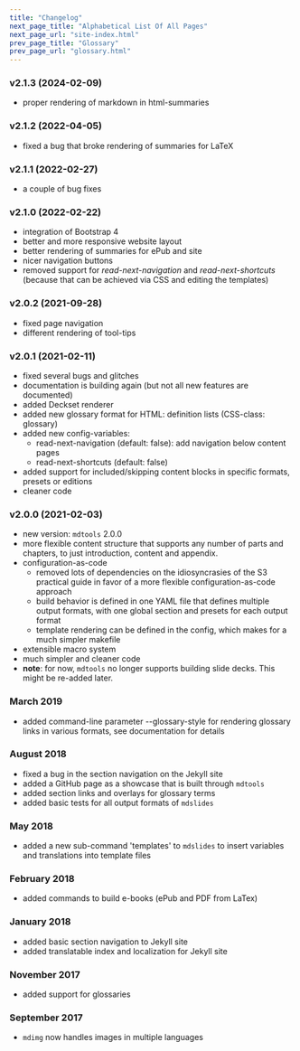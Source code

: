 ```yaml
---
title: "Changelog"
next_page_title: "Alphabetical List Of All Pages"
next_page_url: "site-index.html"
prev_page_title: "Glossary"
prev_page_url: "glossary.html"
---
```




### v2.1.3 (2024-02-09)

-   proper rendering of markdown in html-summaries

### v2.1.2 (2022-04-05)

-   fixed a bug that broke rendering of summaries for LaTeX

### v2.1.1 (2022-02-27)

-   a couple of bug fixes

### v2.1.0 (2022-02-22)

-   integration of Bootstrap 4
-   better and more responsive website layout
-   better rendering of summaries for ePub and site
-   nicer navigation buttons
-   removed support for _read-next-navigation_ and _read-next-shortcuts_ (because that can be achieved via CSS and editing the templates)


### v2.0.2 (2021-09-28)

-   fixed page navigation
-   different rendering of tool-tips


### v2.0.1 (2021-02-11)

-   fixed several bugs and glitches
-   documentation is building again (but not all new features are documented)
-   added Deckset renderer
-   added new glossary format for HTML: definition lists (CSS-class: glossary)
-   added new config-variables:
    -   read-next-navigation (default: false): add navigation below content pages
    -   read-next-shortcuts (default: false)
-   added support for included/skipping content blocks in specific formats, presets or editions
-   cleaner code


### v2.0.0 (2021-02-03)

-   new version: `mdtools` 2.0.0
-   more flexible content structure that supports any number of parts and chapters, to just introduction, content and appendix.
-   configuration-as-code
    -   removed lots of dependencies on the idiosyncrasies of the S3 practical guide in favor of a more flexible configuration-as-code approach
    -   build behavior is defined in one YAML file that defines multiple output formats, with one global section and presets for each output format 
    -   template rendering can be defined in the config, which makes for a much simpler makefile 
-   extensible macro system
-   much simpler and cleaner code
-   **note**: for now, `mdtools` no longer supports building slide decks. This might be re-added later.


### March 2019

* added command-line parameter --glossary-style for rendering glossary links in various formats, see documentation for details


### August 2018

* fixed a bug in the section navigation on the Jekyll site
* added a GitHub page as a showcase that is built through `mdtools`
* added section links and overlays for glossary terms
* added basic tests for all output formats of `mdslides`


### May 2018

* added a new sub-command 'templates' to `mdslides` to insert variables and translations into template files
 

### February 2018

* added commands to build e-books (ePub and PDF from LaTex)


### January 2018

* added basic section navigation to Jekyll site
* added translatable index and localization for Jekyll site


### November 2017

* added support for glossaries


### September 2017

* `mdimg` now handles images in multiple languages

